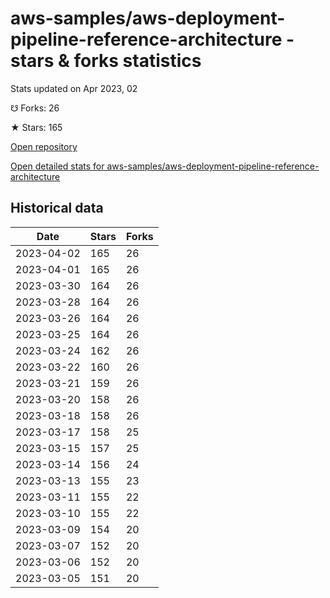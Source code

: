# aws-samples/aws-deployment-pipeline-reference-architecture - stars & forks statistics

Stats updated on Apr 2023, 02

☋ Forks: 26

★ Stars: 165

[Open repository](https://github.com/aws-samples/aws-deployment-pipeline-reference-architecture)

[Open detailed stats for aws-samples/aws-deployment-pipeline-reference-architecture](https://reviewgithub.com/rep/aws-samples/aws-deployment-pipeline-reference-architecture)

## Historical data
| Date | Stars | Forks |
|------|-------|-------|
| 2023-04-02 | 165 | 26 | 
| 2023-04-01 | 165 | 26 | 
| 2023-03-30 | 164 | 26 | 
| 2023-03-28 | 164 | 26 | 
| 2023-03-26 | 164 | 26 | 
| 2023-03-25 | 164 | 26 | 
| 2023-03-24 | 162 | 26 | 
| 2023-03-22 | 160 | 26 | 
| 2023-03-21 | 159 | 26 | 
| 2023-03-20 | 158 | 26 | 
| 2023-03-18 | 158 | 26 | 
| 2023-03-17 | 158 | 25 | 
| 2023-03-15 | 157 | 25 | 
| 2023-03-14 | 156 | 24 | 
| 2023-03-13 | 155 | 23 | 
| 2023-03-11 | 155 | 22 | 
| 2023-03-10 | 155 | 22 | 
| 2023-03-09 | 154 | 20 | 
| 2023-03-07 | 152 | 20 | 
| 2023-03-06 | 152 | 20 | 
| 2023-03-05 | 151 | 20 | 

